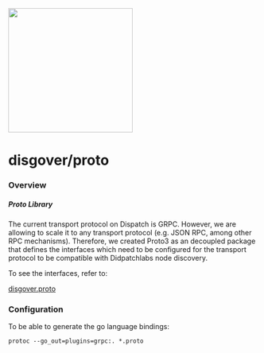 <img src="https://dispatchlabs.io/wp-content/themes/ccprototypev5/images/dispatchlabs-logo.png" width="250">

# disgover/proto

<a name="overview"></a>
### Overview

##### Proto Library

The  current transport protocol on Dispatch is GRPC. However, we are allowing to scale it to any transport protocol (e.g. JSON RPC, among other RPC mechanisms). Therefore, we created Proto3 as an decoupled package that defines the interfaces which need to be configured for the transport protocol to be compatible with Didpatchlabs node discovery.

To see the interfaces, refer to:

[disgover.proto](https://github.com/dispatchlabs/disgover/blob/master/proto/disgover.proto) 




<a name="configuration"></a>
### Configuration
To be able to generate the go language bindings:

`protoc --go_out=plugins=grpc:. *.proto`




